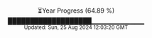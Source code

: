 <p align="center">
⏳Year Progress (64.89 %)<br>
███████████████████▁▁▁▁▁▁▁▁▁▁▁ <br>
<sub>Updated: Sun, 25 Aug 2024 12:03:20 GMT</sub>
</p>

